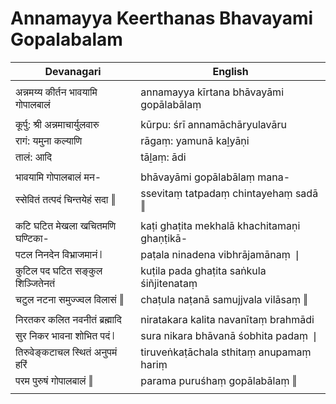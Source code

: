 # Annamayya Keerthanas Bhavayami Gopalabalam

| Devanagari | English |
| ------ | ------ |
|  |  |
| अन्नमय्य कीर्तन भावयामि गोपालबालं   | annamayya kīrtana bhāvayāmi gopālabālaṃ   |
|  |  |
| कूर्पु: श्री अन्नमाचार्युलवारु   | kūrpu: śrī annamāchāryulavāru   |
| रागं: यमुना कल्याणि   | rāgaṃ: yamunā kaḻyāṇi   |
| तालं: आदि   | tāḻaṃ: ādi   |
|  |  |
| भावयामि गोपालबालं मन-   | bhāvayāmi gopālabālaṃ mana-   |
| स्सेवितं तत्पदं चिन्तयेहं सदा ‖   | ssevitaṃ tatpadaṃ chintayehaṃ sadā ‖   |
|  |  |
| कटि घटित मेखला खचितमणि घण्टिका-   | kaṭi ghaṭita mekhalā khachitamaṇi ghaṇṭikā-   |
| पटल निनदेन विभ्राजमानं ❘   | paṭala ninadena vibhrājamānaṃ ❘   |
| कुटिल पद घटित सङ्कुल शिञ्जितेनतं   | kuṭila pada ghaṭita saṅkula śiñjitenataṃ   |
| चटुल नटना समुज्ज्वल विलासं ‖   | chaṭula naṭanā samujjvala vilāsaṃ ‖   |
|  |  |
| निरतकर कलित नवनीतं ब्रह्मादि   | niratakara kalita navanītaṃ brahmādi   |
| सुर निकर भावना शोभित पदं ❘   | sura nikara bhāvanā śobhita padaṃ ❘   |
| तिरुवेङ्कटाचल स्थितं अनुपमं हरिं   | tiruveṅkaṭāchala sthitaṃ anupamaṃ hariṃ   |
| परम पुरुषं गोपालबालं ‖   | parama puruśhaṃ gopālabālaṃ ‖   |
|  |  |
